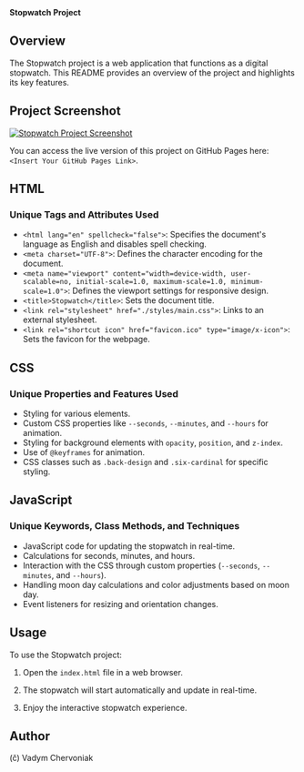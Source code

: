 <summary><b>Stopwatch Project</b></summary>

## Overview

The Stopwatch project is a web application that functions as a digital stopwatch. This README provides an overview of the project and highlights its key features.

## Project Screenshot

[![Stopwatch Project Screenshot](https://github.com/vadym4che/blob/main/lunar-solar-time/screenshot.png)](https://vadym4che.github.io/lunar-solar-time/)

You can access the live version of this project on GitHub Pages here: `<Insert Your GitHub Pages Link>`.

## HTML

### Unique Tags and Attributes Used

- `<html lang="en" spellcheck="false">`: Specifies the document's language as English and disables spell checking.
- `<meta charset="UTF-8">`: Defines the character encoding for the document.
- `<meta name="viewport" content="width=device-width, user-scalable=no, initial-scale=1.0, maximum-scale=1.0, minimum-scale=1.0">`: Defines the viewport settings for responsive design.
- `<title>Stopwatch</title>`: Sets the document title.
- `<link rel="stylesheet" href="./styles/main.css">`: Links to an external stylesheet.
- `<link rel="shortcut icon" href="favicon.ico" type="image/x-icon">`: Sets the favicon for the webpage.

## CSS

### Unique Properties and Features Used

- Styling for various elements.
- Custom CSS properties like `--seconds`, `--minutes`, and `--hours` for animation.
- Styling for background elements with `opacity`, `position`, and `z-index`.
- Use of `@keyframes` for animation.
- CSS classes such as `.back-design` and `.six-cardinal` for specific styling.

## JavaScript

### Unique Keywords, Class Methods, and Techniques

- JavaScript code for updating the stopwatch in real-time.
- Calculations for seconds, minutes, and hours.
- Interaction with the CSS through custom properties (`--seconds`, `--minutes`, and `--hours`).
- Handling moon day calculations and color adjustments based on moon day.
- Event listeners for resizing and orientation changes.

## Usage

To use the Stopwatch project:

1. Open the `index.html` file in a web browser.

2. The stopwatch will start automatically and update in real-time.

3. Enjoy the interactive stopwatch experience.

## Author

(č) Vadym Chervoniak

